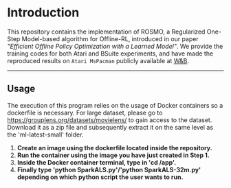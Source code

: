 # Introduction

This repository contains the implementation of ROSMO, a Regularized One-Step Model-based algorithm for Offline-RL, introduced in our paper *"Efficient Offline Policy Optimization with a Learned Model"*. We provide the training codes for both Atari and BSuite experiments, and have made the reproduced results on `Atari MsPacman` publicly available at [W&B](https://wandb.ai).

---

## Usage

The execution of this program relies on the usage of Docker containers so a dockerfile is necessary. For large dataset, please go to https://grouplens.org/datasets/movielens/ to gain access to the dataset. Download it as a zip file and subsequently extract it on the same level as the 'ml-latest-small' folder.

1. **Create an image using the dockerfile located inside the repository.**
2. **Run the container using the image you have just created in Step 1.**
3. **Inside the Docker container terminal, type in 'cd /app'.**
4. **Finally type 'python SparkALS.py'/'python SparkALS-32m.py' depending on which python script the user wants to run.**

